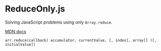 # ReduceOnly.js

Solving JavaScript problems using only `Array.reduce`.

[MDN docs](https://developer.mozilla.org/en-US/docs/Web/JavaScript/Reference/Global_Objects/Array/Reduce)
```
arr.reduce(callback( accumulator, currentValue, [, index[, array]] )[, initialValue])
```
